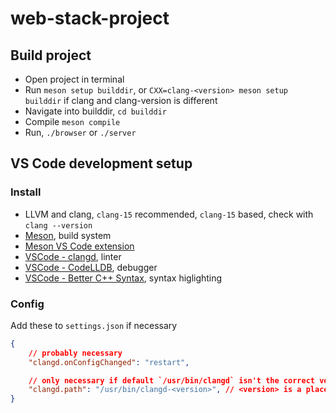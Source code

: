 
# web-stack-project

## Build project

- Open project in terminal
- Run `meson setup builddir`, or `CXX=clang-<version> meson setup builddir` if clang and clang-version is different
- Navigate into builddir, `cd builddir`
- Compile `meson compile`
- Run, `./browser` or `./server`

## VS Code development setup

### Install
- LLVM and clang, `clang-15` recommended, `clang-15` based, check with `clang --version`
- [Meson](https://mesonbuild.com/), build system
- [Meson VS Code extension](https://marketplace.visualstudio.com/items?itemName=mesonbuild.mesonbuild)
- [VSCode - clangd](https://marketplace.visualstudio.com/items?itemName=llvm-vs-code-extensions.vscode-clangd), linter
- [VSCode - CodeLLDB](https://marketplace.visualstudio.com/items?itemName=vadimcn.vscode-lldb), debugger
- [VSCode - Better C++ Syntax](https://marketplace.visualstudio.com/items?itemName=jeff-hykin.better-cpp-syntax), syntax higlighting

### Config

Add these to `settings.json` if necessary
```json
{
    // probably necessary
    "clangd.onConfigChanged": "restart",

    // only necessary if default `/usr/bin/clangd` isn't the correct version
    "clangd.path": "/usr/bin/clangd-<version>", // <version> is a place holder, eg, `clangd-15`
}
``` 
